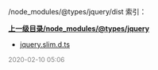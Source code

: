 /node_modules/@types/jquery/dist 索引：


**[上一级目录/node_modules/@types/jquery](/node_modules/@types/jquery/index.md)**

- [jquery.slim.d.ts](/node_modules/@types/jquery/dist/jquery.slim.d.ts)


<font size=2 color='grey'> 2020-02-10 05:06 </font>